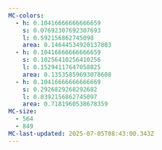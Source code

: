 ```yaml
---
MC-colors:
  - h: 0.10416666666666659
    s: 0.07692307692307693
    l: 0.592156862745098
    area: 0.14644534920137803
  - h: 0.10416666666666659
    s: 0.10256410256410256
    l: 0.15294117647058825
    area: 0.13535859693078608
  - h: 0.10416666666666669
    s: 0.2926829268292682
    l: 0.8392156862745097
    area: 0.7181960538678359
MC-size:
  - 564
  - 849
MC-last-updated: 2025-07-05T08:43:00.343Z
---
```

